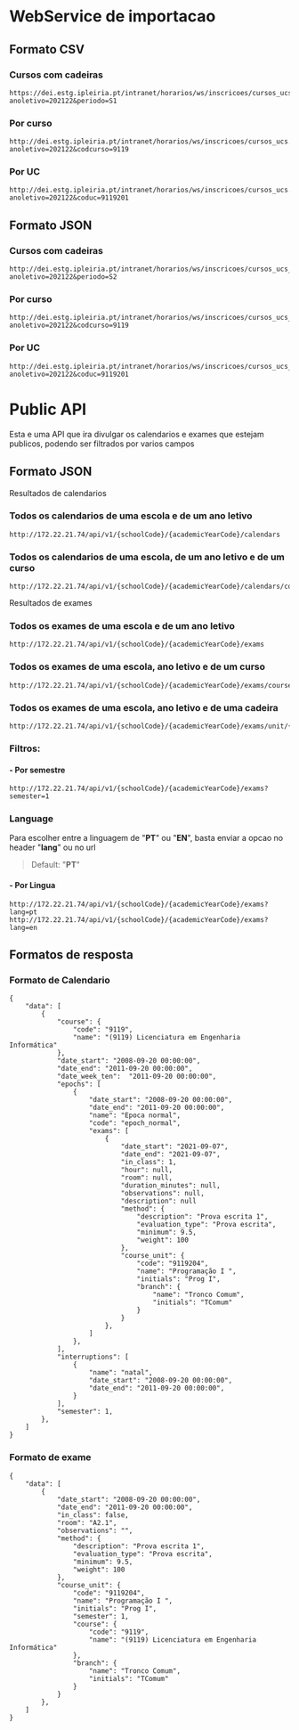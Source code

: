 # WebService de importacao

## Formato CSV
### Cursos com cadeiras
    https://dei.estg.ipleiria.pt/intranet/horarios/ws/inscricoes/cursos_ucs.php?anoletivo=202122&periodo=S1
### Por curso
    http://dei.estg.ipleiria.pt/intranet/horarios/ws/inscricoes/cursos_ucs.php?anoletivo=202122&codcurso=9119
### Por UC
    http://dei.estg.ipleiria.pt/intranet/horarios/ws/inscricoes/cursos_ucs.php?anoletivo=202122&coduc=9119201

## Formato JSON
### Cursos com cadeiras
    http://dei.estg.ipleiria.pt/intranet/horarios/ws/inscricoes/cursos_ucs_json.php?anoletivo=202122&periodo=S2
### Por curso
    http://dei.estg.ipleiria.pt/intranet/horarios/ws/inscricoes/cursos_ucs_json.php?anoletivo=202122&codcurso=9119
### Por UC
    http://dei.estg.ipleiria.pt/intranet/horarios/ws/inscricoes/cursos_ucs_json.php?anoletivo=202122&coduc=9119201


# Public API 

Esta e uma API que ira divulgar os calendarios e exames que estejam publicos, podendo ser filtrados por varios campos


## Formato JSON
Resultados de calendarios
### Todos os calendarios de uma escola e de um ano letivo
    http://172.22.21.74/api/v1/{schoolCode}/{academicYearCode}/calendars

### Todos os calendarios de uma escola, de um ano letivo e de um curso
    http://172.22.21.74/api/v1/{schoolCode}/{academicYearCode}/calendars/course/{code}

Resultados de exames

### Todos os exames de uma escola e de um ano letivo
    http://172.22.21.74/api/v1/{schoolCode}/{academicYearCode}/exams
    
### Todos os exames de uma escola, ano letivo e de um curso
    http://172.22.21.74/api/v1/{schoolCode}/{academicYearCode}/exams/course/{code} 

### Todos os exames de uma escola, ano letivo e de uma cadeira
    http://172.22.21.74/api/v1/{schoolCode}/{academicYearCode}/exams/unit/{code}
    
### Filtros:
#### - Por semestre
    http://172.22.21.74/api/v1/{schoolCode}/{academicYearCode}/exams?semester=1

### Language
Para escolher entre a linguagem de "**PT**" ou "**EN**", basta enviar a opcao no header "**lang**" ou no url
> Default: "**PT**"
#### - Por Lingua
    http://172.22.21.74/api/v1/{schoolCode}/{academicYearCode}/exams?lang=pt
    http://172.22.21.74/api/v1/{schoolCode}/{academicYearCode}/exams?lang=en


## Formatos de resposta
### Formato de Calendario
```
{
    "data": [
        {
            "course": {
                "code": "9119",
                "name": "(9119) Licenciatura em Engenharia Informática"
            },
            "date_start": "2008-09-20 00:00:00",
            "date_end": "2011-09-20 00:00:00",
            "date_week_ten":  "2011-09-20 00:00:00",
            "epochs": [
                {
                    "date_start": "2008-09-20 00:00:00",
                    "date_end": "2011-09-20 00:00:00",
                    "name": "Epoca normal",
                    "code": "epoch_normal",
                    "exams": [
                        {
                            "date_start": "2021-09-07",
                            "date_end": "2021-09-07",
                            "in_class": 1,
                            "hour": null,
                            "room": null,
                            "duration_minutes": null,
                            "observations": null,
                            "description": null
                            "method": {
                                "description": "Prova escrita 1",
                                "evaluation_type": "Prova escrita",
                                "minimum": 9.5,
                                "weight": 100
                            },
                            "course_unit": {
                                "code": "9119204",
                                "name": "Programação I ",
                                "initials": "Prog I",
                                "branch": {
                                    "name": "Tronco Comum",
                                    "initials": "TComum"
                                }
                            }
                        },
                    ]
                },
            ],
            "interruptions": [
                {
                    "name": "natal",
                    "date_start": "2008-09-20 00:00:00",
                    "date_end": "2011-09-20 00:00:00",
                }
            ],
            "semester": 1,
        },
    ]
}
```

### Formato de exame
```
{
    "data": [
        {
            "date_start": "2008-09-20 00:00:00",
            "date_end": "2011-09-20 00:00:00",
            "in_class": false,
            "room": "A2.1",
            "observations": "",
            "method": {
                "description": "Prova escrita 1",
                "evaluation_type": "Prova escrita",
                "minimum": 9.5,
                "weight": 100
            },
            "course_unit": {
                "code": "9119204",
                "name": "Programação I ",
                "initials": "Prog I",
                "semester": 1,
                "course": {
                    "code": "9119",
                    "name": "(9119) Licenciatura em Engenharia Informática"
                },
                "branch": {
                    "name": "Tronco Comum",
                    "initials": "TComum"
                }
            }
        },
    ]
}
```
